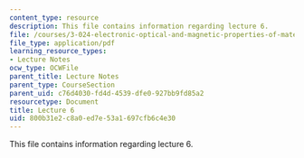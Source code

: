```yaml
---
content_type: resource
description: This file contains information regarding lecture 6.
file: /courses/3-024-electronic-optical-and-magnetic-properties-of-materials-spring-2013/800b31e2c8a0ed7e53a1697cfb6c4e30_MIT3_024S13_2012lec6.pdf
file_type: application/pdf
learning_resource_types:
- Lecture Notes
ocw_type: OCWFile
parent_title: Lecture Notes
parent_type: CourseSection
parent_uid: c76d4030-fd4d-4539-dfe0-927bb9fd85a2
resourcetype: Document
title: Lecture 6
uid: 800b31e2-c8a0-ed7e-53a1-697cfb6c4e30
---
```

This file contains information regarding lecture 6.


